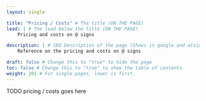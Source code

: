 ```yaml
---
layout: single

title: "Pricing / Costs" # The title (ON THE PAGE)
lead: | # The lead below the title (ON THE PAGE)
    Pricing and costs on @ signs

description: | # SEO Description of the page (Shows in google and atsign.dev search)
    Reference on the pricing and costs on @ signs

draft: false # Change this to "true" to hide the page
toc: false # Change this to "true" to show the table of contents
weight: 201 # For single pages, lower is first.
---
```


TODO pricing / costs goes here
